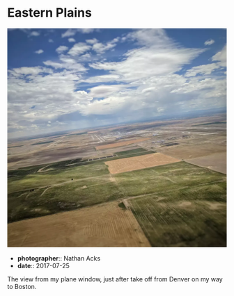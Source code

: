 # Eastern Plains

![Square farm fields stretch to the horizon, as seen from a plane shortly after take-off](assets/2017-07-25-eastern-plains.webp)

* **photographer**:: Nathan Acks
* **date**:: 2017-07-25

The view from my plane window, just after take off from Denver on my way to Boston.
